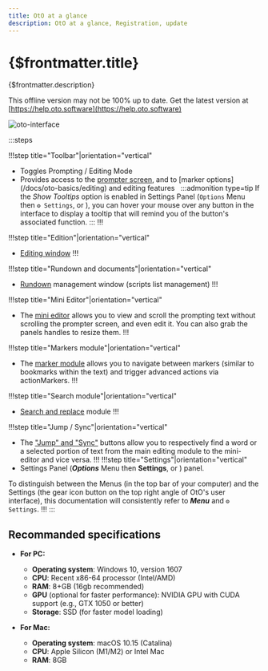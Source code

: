 ```yaml
---
title: OtO at a glance
description: OtO at a glance, Registration, update
---
```


# {$frontmatter.title}

{$frontmatter.description}

This offline version may not be 100% up to date. Get the latest version at [https://help.oto.software](https://help.oto.software)

![oto-interface](/interface.png)

:::steps

!!!step title="Toolbar"|orientation="vertical"
- Toggles Prompting / Editing Mode
- Provides access to the [prompter screen](/docs/oto-basics/prompting), and to [marker options] (/docs/oto-basics/editing) and editing features
    &nbsp;
    :::admonition type=tip
    If the _Show Tooltips_ option is enabled in Settings Panel (`Options` Menu then `⚙ Settings`, or <Number n="8" />), you can hover your mouse over any button in the interface to display a tooltip that will remind you of the button's associated function.
    :::
!!!


!!!step title="Edition"|orientation="vertical"
- [Editing window](/docs/oto-basics/editing)
!!!

!!!step title="Rundown and documents"|orientation="vertical"
- [Rundown](/docs/oto-basics/rundown) management window (scripts list management)
!!!

!!!step title="Mini Editor"|orientation="vertical"
- The [mini editor](/docs/oto-basics/editing#mini-editor) allows you to view and scroll the prompting text without scrolling the prompter screen, and even edit it. You can also grab the panels handles to resize them. 
!!!

!!!step title="Markers module"|orientation="vertical"
- The [marker module](/docs/markers/standard-markers) allows you to navigate between markers (similar to bookmarks within the text) and trigger advanced actions via actionMarkers.
!!!


!!!step title="Search module"|orientation="vertical"
- [Search and replace](/docs/oto-basics/editing#mini-editor) module
!!!

!!!step title="Jump / Sync"|orientation="vertical"
- The ["Jump" and "Sync"](/docs/oto-basics/rundown#jump-and-sync) buttons allow you to respectively find a word or a selected portion of text from the main editing module to the mini-editor and vice versa.
!!!
!!!step title="Settings"|orientation="vertical"
- Settings Panel (***Options*** Menu then **Settings**, or <Number n="8" />) panel.

To distinguish between the Menus (in the top bar of your computer) and the Settings (the <Icon d="settings"/> gear icon button on the top right angle of OtO's user interface), this documentation will consistently refer to ***Menu*** and `⚙ Settings`.
!!!
:::


## Recommanded specifications

- **For PC:**
  - **Operating system**: Windows 10, version 1607
  - **CPU**: Recent x86-64 processor (Intel/AMD)
  - **RAM**: 8+GB (16gb recommended)
  - **GPU** (optional for faster performance): NVIDIA GPU with CUDA support (e.g., GTX 1050 or better)
  - **Storage**: SSD (for faster model loading)

- **For Mac:**
  - **Operating system**: macOS 10.15 (Catalina)
  - **CPU**: Apple Silicon (M1/M2) or Intel Mac
  - **RAM**: 8GB
  
